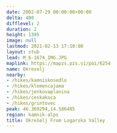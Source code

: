 ```yaml
---
date: 2002-07-29 00:00:00+00:00
delta: 400
difflevel: 2
duration: 2
height: 1395
image: null
lastmod: 2021-02-13 17:10:00
layout: stub
lead: M_6-1674_IMG.JPG
maplink: https://mapzs.pzs.si/poi/6254
name: Okreselj
nearby:
- /hikes/kamniskosedlo
- /hikes/klemencajama
- /hikes/jenkovaplanina
- /hikes/ceskakoca
- /hikes/grintovec
peak: 46.369294,14.586485
region: kamnik-alps
title: Okrešelj From Logarska Valley
---
```

